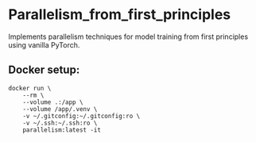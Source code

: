 # Parallelism_from_first_principles
Implements parallelism techniques for model training from first principles using vanilla PyTorch.


## Docker setup:
```
docker run \
    --rm \
    --volume .:/app \
    --volume /app/.venv \
    -v ~/.gitconfig:~/.gitconfig:ro \
    -v ~/.ssh:~/.ssh:ro \
    parallelism:latest -it
```
